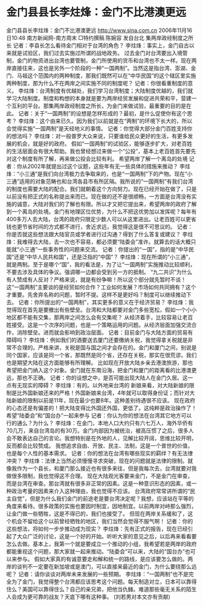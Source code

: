 # 金门县县长李炷烽：金门不比港澳更远

金门县县长李炷烽：金门不比港澳更远
http://www.sina.com.cn 2006年11月16日10:48 南方新闻网-南方周末
□特约撰稿 陈婉容 发自台北
集两岸政经制度之所长
记者：李县长怎么看待金门相对于台湾的角色？
李炷烽：事实上，金门自古以来就是试验区，我们过去实施过所谓的战地政务。
过去金门对台湾要出入境管制，金门的物资进出台湾也要管制，金门所使用的货币和台湾也不太一样。现在两岸直接往来，这也是另外一个阶段的一种“一国两制”。当然这是指台湾、澎湖、金门、马祖这个范围内的两种制度，那我们既然可以在“中华民国”的这个辖区里实施两种制度，那为什么不在两岸之间实施不同的制度呢？
记者：你很看重制度的意义。
李炷烽：台湾制度有优越处，我们学习台湾制度；大陆制度优越的，我们就学习大陆制度。制度和构想的本身就是要为两岸经贸发展和促进共荣和平，营建一个互利的平台。那集两岸政经制度之所长，为金门来做试验，最重要的目的是在此。
记者：关于“一国两制”的设想是怎样形成的？最初，是什么促使你有这个思考？
李炷烽：这个由来已久。因为我们以前就是在“两制”的环境下长大的，所以会觉得实施“一国两制”是天经地义的事情。
记者：你觉得大部分金门百姓支持你的想法吗？
李炷烽：对一般普罗大众来说，只要谁给民众更好的生活，有更多发展的机会，就是好的政府。
假如“一国两制”的试验区，能够逐步扩大，对老百姓的生活层面会有很大帮助。我也曾经想过来做一个“公投”，基本上老百姓首先要先对这个制度有所了解，再来做公投会比较有利。
希望两岸了解一个离岛的处境
记者：你从2002年就提出过这个议题，这些年有无一些具体的措施来推动？
李炷烽：“小三通”是我们向台湾极力去争取来的，也是“一国两制”下的产物。现在“小三通”适用的对象范畴也和台湾各县市有所区隔。我所说的“一国两制”有我们台湾的制度也需要大陆的配合。我们就朝着这个方向努力。现在已经开始在做了，只是以前没有把正式的名称提出来而已。现在做的还不是很顺畅，一方面是台湾没有实施的诚意，大陆对我们的了解也有限。所以才又把它提出来，希望两岸的政府了解到一个离岛的处境。金门有地理区位优势，为什么不把这优势加以发挥呢？每年有400多万人去大陆，台湾的政府只限定少数人可以从这里进出。让老百姓可以更省钱也更节省时间的方式都不进行，舍近求远，我觉得这是很不可思议的。
记者：你是否就这些想法跟大陆官员或学者进行过沟通？得到了什么答复或建议？
李炷烽：我难得去大陆，去一次也不容易，都必须要“陆委会”准许。就算去的话大概只能就“小三通”一些事务性的问题来交流。
记者：你提出的“一国”，指的是“中华民国”还是“中华人民共和国”，还是泛指的“中国”？
李炷烽：现在所谓的“小三通”，就是两制。至于是哪个“国”，我的看法是，为了让“一国两制”实施推动比较顺利，不要去涉及具体的争议。强调哪一边都会受到另一方的抵制。
“九二共识”为什么有人赞成有人反对？严格来说，就是有纷争嘛！所以这个部分就先暂时不谈！这“一国两制”主要谈的是经贸如何合作？工业如何发展？市场如何共同拥有？这个才重要。先舍弃名称的问题，暂时不提。这样不是更好吗？制度可以继续推动下去。
记者：你所提出的“一国两制”，其实更多的意义在于经济贸易？
李炷烽：我觉得现在首先是要撤出有些壁垒。台湾和大陆都要对金门多些宽松，假如一个小小地区都不能有交集，那两岸之间怎么会有交集呢？
从经济着手，比较容易让老百姓接受。这是一个次序的问题，也是一个策略运用的问题。从经济层面加强交流合作，消除壁垒。进而就会影响到政治层面。
记者：目前金门与大陆方面的贸易有障碍吗？
李炷烽：例如我们的酒要送去厦门还要缴纳关税，我觉得拿关税就是非常不合理的。严格来讲，关税是国与国之间才会存在的。金门和厦门之间，别说是同个国家，应该是同一个省，那既然是同个省，还存在关税，那实在很荒谬。我们也是期望大陆在这方面能够有所理解。
比如现在开放大陆乡亲去港澳旅游，那也希望把金门纳入这个对象。金门就在东南沿海，把金门和厦门的距离看的比港澳更远，那也不正确。
记者：你的设想之中，是否可能出现大陆人在金门久居。这一点有无现实的障碍？
李炷烽：有的。以外地来台湾的
新娘来看，对大陆新娘的限制是比外国新娘还来的严格！外国新娘来台湾，4年就可以取得身份证；而针对大陆新娘的限制以前是11年，现在最少也要8年。这种差别待遇很不应该。
现在政府的心态还是有偏差的！把大陆变得比外国还外国，更低了。这纯粹是政治操作了！
希望“陆委会”和“国台办”一起来参与
记者：你认为你的想法在台湾其它地方可以行的通么？为什么？
李炷烽：在金门，本地人口大约只有六七万人，海外华侨有70几万，来自台湾岛的有30万。金门内部因为被统治，被高压惯了之后，很多人会不敢表达自己的言论。我想特别是在外地的人，见解比较开阔，思维比较开明，反而都会比较赞成。
我想追求自由、开放、民主、法制，这是一个普世的价值，也是每个人性的基本需求。
记者：你的想法在台湾有哪些现实的羁绊？有无法律冲突？
李炷烽：法律上当然必须慢慢寻求突破，现在的问题就是法律的限制。就像我作为一个县长，和厦门那么接近也有很多来往，但是我每次去，台湾就要对我做很多限制，我也觉得这不合理。
现在大陆观光客要来金门，不是金门在审查，而是台湾在审查。那台湾就有很多非正常的因素。这是一种意识形态的因素，或一种政治考量的因素来介入这种理由，我也觉得不应该。
台湾政府常常讲所谓的“民主自觉”，但是为什么我们金门的前途老是要台湾决定呢？我想，应该站在平等的角度来看待。很多政策的实施也要因时制宜，因地制宜。以前两岸对峙那么强烈，让金门做一些牺牲，这是不得已的，我们也接受了。
但现在两岸关系缓和了，这个机会不留给这个以前曾经牺牲的地区，我们当然会觉得不服气啊！
记者：你的这些想法，将如何一步步推动成为现实？
李炷烽：先有正式的报告，现在已经引起了大众广泛的讨论，这是一个好的开始。听听大家的意见之后，以后再来看看要怎么去做。基本上，我第一个就是要成立一个推动的小组，我希望若是两岸的政府都能重视这个问题，那大家就一起来推动。“陆委会”可以来，大陆的“国台办”也可以来参与。
假如大家真的有诚意要走和解和统一的路线，是应该要怎么做的。两岸的谈判不一定要在新加坡或是澳门，可以直接来最近的金门，为什么要绕那么远呢？
记者：请你谈谈对两岸未来发展的一些预期。
李炷烽：“一国两制”也不是完全为了金门，我觉得整个台湾都应该思考这个问题。每天制造对立，日本可以靠得住么？美国可以靠得住么？自己的亲兄弟，把他当仇雠。难道那些毫无关系的陌生人会成为更可靠的战友？天底下哪有这种事。
(刘若男对本文亦有贡献)

